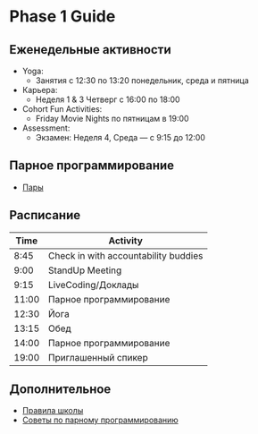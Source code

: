 # Phase 1 Guide

## Еженедельные активности

- Yoga:
  - Занятия с 12:30 по 13:20 понедельник, среда и пятница 
- Карьера:
  - Неделя 1 & 3 Четверг с 16:00 по 18:00 
- Cohort Fun Activities:
  - Friday Movie Nights по пятницам в 19:00
- Assessment:
  - Экзамен: Неделя 4, Среда — с 9:15 до 12:00
  
## Парное программирование 

- [Пары](https://github.com/Elbrus-Bootcamp/phase-1/blob/master/resources/pairs.md)


## Расписание 

Time    | Activity
---     | ---
8:45    | Check in with accountability buddies
9:00    | StandUp Meeting
9:15    | LiveCoding/Доклады
11:00   | Парное программирование 
12:30   | Йога
13:15   | Обед
14:00   | Парное программирование 
19:00   | Приглашенный спикер

## Дополнительное 

- [Правила школы](https://github.com/Elbrus-Bootcamp/phase-1/blob/master/resources/rules.md)
- [Советы по парному программированию](https://github.com/Elbrus-Bootcamp/phase-1/blob/master/resources/pair-checkin-tips.md)

<!--
- [Student handbook](https://github.com/Elbrus-Bootcamp/phase-1/blob/master/resources/student-handbook.md)
- [Challenge Workflow](https://github.com/Elbrus-Bootcamp/phase-1/blob/master/resources/how_to_work_a_challenge.md)
- [Pair Check-in Tips](https://github.com/Elbrus-Bootcamp/phase-1/blob/master/resources/pair-checkin-tips.md)
-->


